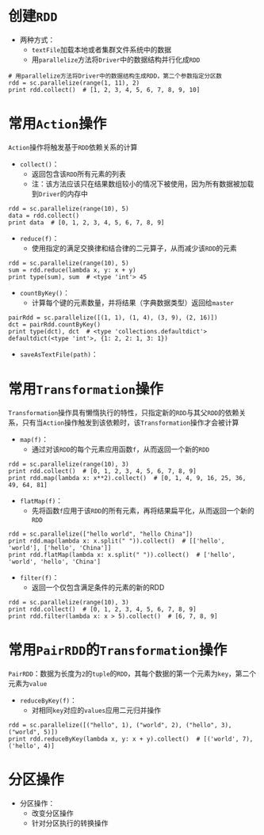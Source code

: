 # 创建`RDD` 
* 两种方式：
  * `textFile`加载本地或者集群文件系统中的数据
  * 用`parallelize`方法将`Driver`中的数据结构并行化成`RDD`
```
# 用parallelize方法将Driver中的数据结构生成RDD，第二个参数指定分区数
rdd = sc.parallelize(range(1, 11), 2)
print rdd.collect()  # [1, 2, 3, 4, 5, 6, 7, 8, 9, 10]
```




# 常用`Action`操作
`Action`操作将触发基于`RDD`依赖关系的计算
* `collect()`：
  * 返回包含该`RDD`所有元素的列表
  * 注：该方法应该只在结果数组较小的情况下被使用，因为所有数据被加载到`Driver`的内存中
```
rdd = sc.parallelize(range(10), 5)
data = rdd.collect()
print data  # [0, 1, 2, 3, 4, 5, 6, 7, 8, 9]
```

* `reduce(f)`：
  * 使用指定的满足交换律和结合律的二元算子，从而减少该`RDD`的元素
```
rdd = sc.parallelize(range(10), 5)
sum = rdd.reduce(lambda x, y: x + y)
print type(sum), sum  # <type 'int'> 45
```

* `countByKey()`：
  * 计算每个键的元素数量，并将结果（字典数据类型）返回给`master`
```
pairRdd = sc.parallelize([(1, 1), (1, 4), (3, 9), (2, 16)])
dct = pairRdd.countByKey()
print type(dct), dct  # <type 'collections.defaultdict'> defaultdict(<type 'int'>, {1: 2, 2: 1, 3: 1})
```

* `saveAsTextFile(path)`：




# 常用`Transformation`操作
`Transformation`操作具有懒惰执行的特性，只指定新的`RDD`与其父`RDD`的依赖关系，只有当`Action`操作触发到该依赖时，该`Transformation`操作才会被计算
* `map(f)`：
  * 通过对该`RDD`的每个元素应用函数`f`，从而返回一个新的`RDD`
```
rdd = sc.parallelize(range(10), 3)
print rdd.collect()  # [0, 1, 2, 3, 4, 5, 6, 7, 8, 9]
print rdd.map(lambda x: x**2).collect()  # [0, 1, 4, 9, 16, 25, 36, 49, 64, 81]
```

* `flatMap(f)`：
  * 先将函数`f`应用于该`RDD`的所有元素，再将结果扁平化，从而返回一个新的`RDD`
```
rdd = sc.parallelize(["hello world", "hello China"])
print rdd.map(lambda x: x.split(" ")).collect()  # [['hello', 'world'], ['hello', 'China']]
print rdd.flatMap(lambda x: x.split(" ")).collect()  # ['hello', 'world', 'hello', 'China']
```

* `filter(f)`：
  * 返回一个仅包含满足条件的元素的新的RDD
```
rdd = sc.parallelize(range(10), 3)
print rdd.collect()  # [0, 1, 2, 3, 4, 5, 6, 7, 8, 9]
print rdd.filter(lambda x: x > 5).collect()  # [6, 7, 8, 9]
```



# 常用`PairRDD`的`Transformation`操作
`PairRDD`：数据为长度为`2`的`tuple`的`RDD`，其每个数据的第一个元素为`key`，第二个元素为`value`
* `reduceByKey(f)`：
  * 对相同`key`对应的`values`应用二元归并操作
```
rdd = sc.parallelize([("hello", 1), ("world", 2), ("hello", 3), ("world", 5)])
print rdd.reduceByKey(lambda x, y: x + y).collect()  # [('world', 7), ('hello', 4)]
```



# 分区操作
* 分区操作：
  * 改变分区操作
  * 针对分区执行的转换操作
